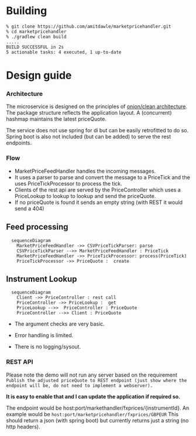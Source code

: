 # Building

```
% git clone https://github.com/amitdawle/marketpricehandler.git
% cd marketpricehandler 
% ./gradlew clean build
.....
BUILD SUCCESSFUL in 2s
5 actionable tasks: 4 executed, 1 up-to-date
```

# Design guide

### Architecture
The microservice is designed on the principles of [onion/clean architecture](https://jeffreypalermo.com/2008/07/the-onion-architecture-part-1/).
The package structure reflects the application layout. A  (concurrent) hashmap maintains the latest priceQuote.

The service does not use spring for di but can be easily retrofitted to do so.
Spring boot is also not included (but can be added) to serve the rest endpoints.

### Flow
* MarketPriceFeedHandler handles the incoming messages.
* It uses a parser to parse and convert the message to a PriceTick and the uses PriceTickProcessor to process the tick.
* Clients of the rest api are served by the PriceController which uses a PriceLookup to lookup to lookup and send the priceQuote.
* If no priceQuote is found it sends an empty string (with REST it would send a 404)

## Feed processing

```mermaid
  sequenceDiagram
    MarketPriceFeedHandler ->> CSVPriceTickParser: parse
    CSVPriceTickParser -->> MarketPriceFeedHandler : PriceTick
    MarketPriceFeedHandler ->> PriceTickProcessor: process(PriceTick)
    PriceTickProcessor ->> PriceQuote :  create
```

## Instrument Lookup

```mermaid
  sequenceDiagram
    Client ->> PriceController : rest call
    PriceController ->> PriceLookup :  get
    PriceLookup -->>  PriceController : PriceQuote
    PriceController -->> Client : PriceQuote
```
* The argument checks are very basic.
  
* Error handling is limited.

* There is no logging/sysout.


### REST API
Please note the demo will not run any server based on the requirement
`
Publish the adjusted priceQuote to REST endpoint (just show where the endpoint will be, do not need to implement a webserver).
`

**It is easy to enable that and I can update the application if required so.**


The endpoint would be host:port/markethandler/fxprices/{instrumentId}. An example would be 
`
 host:port/marketpricehandler/fxprices/GBPEUR
`
This should return a json (with spring boot) but currently returns just a string (no http headers).


